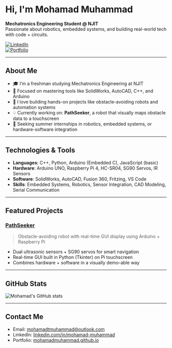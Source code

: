 # Hi, I'm Mohamad Muhammad

**Mechatronics Engineering Student @ NJIT**  
Passionate about robotics, embedded systems, and building real-world tech with code + circuits.

[![LinkedIn](https://img.shields.io/badge/LinkedIn-blue?logo=linkedin)](https://www.linkedin.com/in/mohamadmuh/)  
[![Portfolio](https://img.shields.io/badge/Portfolio-black?logo=github)](https://mohamadmuhammad.github.io)

---

## About Me

- 🎓 I’m a freshman studying Mechatronics Engineering at NJIT  
- 🔧 Focused on mastering tools like SolidWorks, AutoCAD, C++, and Arduino  
- 🤖 I love building hands-on projects like obstacle-avoiding robots and automation systems  
- 💡 Currently working on: **PathSeeker**, a robot that visually maps obstacle data to a touchscreen  
- 🚀 Seeking summer internships in robotics, embedded systems, or hardware-software integration  

---

## Technologies & Tools

- **Languages**: C++, Python, Arduino (Embedded C), JavaScript (basic)  
- **Hardware**: Arduino UNO, Raspberry Pi 4, HC-SR04, SG90 Servos, IR Sensors  
- **Software**: SolidWorks, AutoCAD, Fusion 360, Fritzing, VS Code  
- **Skills**: Embedded Systems, Robotics, Sensor Integration, CAD Modeling, Serial Communication  

---

## Featured Projects

### [PathSeeker](https://github.com/mohamadmuhammad/PathSeeker)
> Obstacle-avoiding robot with real-time GUI display using Arduino + Raspberry Pi

- Dual ultrasonic sensors + SG90 servos for smart navigation  
- Real-time GUI built in Python (Tkinter) on Pi touchscreen  
- Combines hardware + software in a visually demo-able way  

---

## GitHub Stats

![Mohamad's GitHub stats](https://github-readme-stats.vercel.app/api?username=mohamadmuhammad&show_icons=true&theme=radical)

---

## Contact Me

- Email: mohamadtmuhammad@outlook.com  
- LinkedIn: [linkedin.com/in/mohamad-muhammad](https://www.linkedin.com/in/mohamad-muhammad)  
- Portfolio: [mohamadmuhammad.github.io](https://mohamadmuhammad.github.io)
